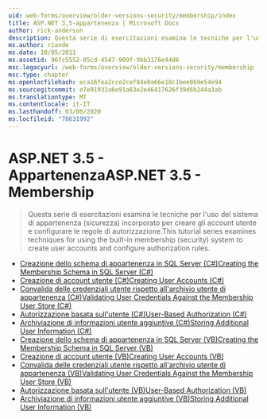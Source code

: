 ```yaml
---
uid: web-forms/overview/older-versions-security/membership/index
title: ASP.NET 3,5-appartenenza | Microsoft Docs
author: rick-anderson
description: Questa serie di esercitazioni esamina le tecniche per l'uso del sistema di appartenenza (sicurezza) incorporato per creare gli account utente e configurare le regole di autorizzazione.
ms.author: riande
ms.date: 10/05/2011
ms.assetid: 96fc5552-05cd-4547-909f-9bb3176e44d6
msc.legacyurl: /web-forms/overview/older-versions-security/membership
msc.type: chapter
ms.openlocfilehash: eca16fea2cce2cef84e0a66e18c1bee0b9e54e94
ms.sourcegitcommit: e7e91932a6e91a63e2e46417626f39d6b244a3ab
ms.translationtype: MT
ms.contentlocale: it-IT
ms.lasthandoff: 03/06/2020
ms.locfileid: "78631992"
---
```

# <a name="aspnet-35---membership"></a><span data-ttu-id="17932-103">ASP.NET 3.5 - Appartenenza</span><span class="sxs-lookup"><span data-stu-id="17932-103">ASP.NET 3.5 - Membership</span></span>

> <span data-ttu-id="17932-104">Questa serie di esercitazioni esamina le tecniche per l'uso del sistema di appartenenza (sicurezza) incorporato per creare gli account utente e configurare le regole di autorizzazione.</span><span class="sxs-lookup"><span data-stu-id="17932-104">This tutorial series examines techniques for using the built-in membership (security) system to create user accounts and configure authorization rules.</span></span>

- [<span data-ttu-id="17932-105">Creazione dello schema di appartenenza in SQL Server (C#)</span><span class="sxs-lookup"><span data-stu-id="17932-105">Creating the Membership Schema in SQL Server (C#)</span></span>](creating-the-membership-schema-in-sql-server-cs.md)
- [<span data-ttu-id="17932-106">Creazione di account utente (C#)</span><span class="sxs-lookup"><span data-stu-id="17932-106">Creating User Accounts (C#)</span></span>](creating-user-accounts-cs.md)
- [<span data-ttu-id="17932-107">Convalida delle credenziali utente rispetto all'archivio utente di appartenenza (C#)</span><span class="sxs-lookup"><span data-stu-id="17932-107">Validating User Credentials Against the Membership User Store (C#)</span></span>](validating-user-credentials-against-the-membership-user-store-cs.md)
- [<span data-ttu-id="17932-108">Autorizzazione basata sull'utente (C#)</span><span class="sxs-lookup"><span data-stu-id="17932-108">User-Based Authorization (C#)</span></span>](user-based-authorization-cs.md)
- [<span data-ttu-id="17932-109">Archiviazione di informazioni utente aggiuntive (C#)</span><span class="sxs-lookup"><span data-stu-id="17932-109">Storing Additional User Information (C#)</span></span>](storing-additional-user-information-cs.md)
- [<span data-ttu-id="17932-110">Creazione dello schema di appartenenza in SQL Server (VB)</span><span class="sxs-lookup"><span data-stu-id="17932-110">Creating the Membership Schema in SQL Server (VB)</span></span>](creating-the-membership-schema-in-sql-server-vb.md)
- [<span data-ttu-id="17932-111">Creazione di account utente (VB)</span><span class="sxs-lookup"><span data-stu-id="17932-111">Creating User Accounts (VB)</span></span>](creating-user-accounts-vb.md)
- [<span data-ttu-id="17932-112">Convalida delle credenziali utente rispetto all'archivio utente di appartenenza (VB)</span><span class="sxs-lookup"><span data-stu-id="17932-112">Validating User Credentials Against the Membership User Store (VB)</span></span>](validating-user-credentials-against-the-membership-user-store-vb.md)
- [<span data-ttu-id="17932-113">Autorizzazione basata sull'utente (VB)</span><span class="sxs-lookup"><span data-stu-id="17932-113">User-Based Authorization (VB)</span></span>](user-based-authorization-vb.md)
- [<span data-ttu-id="17932-114">Archiviazione di informazioni utente aggiuntive (VB)</span><span class="sxs-lookup"><span data-stu-id="17932-114">Storing Additional User Information (VB)</span></span>](storing-additional-user-information-vb.md)
